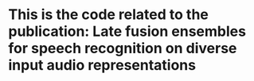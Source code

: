 # This is the code related to the publication: Late fusion ensembles for speech recognition on diverse input audio representations


#
